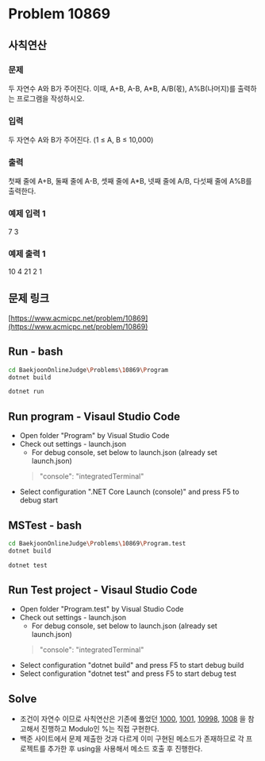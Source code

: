 # Problem 10869

## 사칙연산

### 문제

두 자연수 A와 B가 주어진다. 이때, A+B, A-B, A*B, A/B(몫), A%B(나머지)를 출력하는 프로그램을 작성하시오. 

### 입력

두 자연수 A와 B가 주어진다. (1 ≤ A, B ≤ 10,000)

### 출력

첫째 줄에 A+B, 둘째 줄에 A-B, 셋째 줄에 A*B, 넷째 줄에 A/B, 다섯째 줄에 A%B를 출력한다.

### 예제 입력 1

7 3

### 예제 출력 1

10
4
21
2
1

## 문제 링크

[https://www.acmicpc.net/problem/10869](https://www.acmicpc.net/problem/10869)

## Run - bash

```bash
cd BaekjoonOnlineJudge\Problems\10869\Program
dotnet build
```

```bash
dotnet run
```

## Run program - Visaul Studio Code

- Open folder "Program" by Visual Studio Code
- Check out settings - launch.json
  - For debug console, set below to launch.json (already set launch.json)
  > "console": "integratedTerminal"
- Select configuration ".NET Core Launch (console)" and press F5 to debug start

## MSTest - bash

```bash
cd BaekjoonOnlineJudge\Problems\10869\Program.test
dotnet build
```

```bash
dotnet test
```

## Run Test project - Visaul Studio Code

- Open folder "Program.test" by Visual Studio Code
- Check out settings - launch.json
  - For debug console, set below to launch.json (already set launch.json)
  > "console": "integratedTerminal"
- Select configuration "dotnet build" and press F5 to start debug build
- Select configuration "dotnet test" and press F5 to start debug test

## Solve

- 조건이 자연수 이므로 사칙연산은 기존에 풀었던 [1000](https://www.acmicpc.net/problem/1000), [1001](https://www.acmicpc.net/problem/1001), [10998](https://www.acmicpc.net/problem/10998), [1008](https://www.acmicpc.net/problem/1008) 을 참고해서 진행하고 Modulo인 %는 직접 구현한다.
- 백준 사이트에서 문제 제출한 것과 다르게 이미 구현된 메소드가 존재하므로 각 프로젝트를 추가한 후 using을 사용해서 메소드 호출 후 진행한다.
